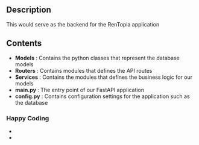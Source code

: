 ## Description
This would serve as the backend for the RenTopia application


## Contents
- **Models** : Contains the python classes that represent the database models
- **Routers** : Contains modules that defines the API routes 
- **Services**  : Contains the modules that defines the business logic for our models
- **main.py** : The entry point of our FastAPI application
- **config.py** : Contains configuration settings for the application such as the database


### Happy Coding
- 
- 
